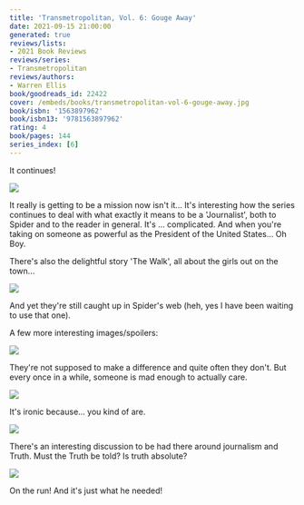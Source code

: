```yaml
---
title: 'Transmetropolitan, Vol. 6: Gouge Away'
date: 2021-09-15 21:00:00
generated: true
reviews/lists:
- 2021 Book Reviews
reviews/series:
- Transmetropolitan
reviews/authors:
- Warren Ellis
book/goodreads_id: 22422
cover: /embeds/books/transmetropolitan-vol-6-gouge-away.jpg
book/isbn: '1563897962'
book/isbn13: '9781563897962'
rating: 4
book/pages: 144
series_index: [6]
---
```

It continues!  

![](/embeds/books/attachments/transmetropolitan-vol-6-gouge-away-x-1.png)  

<!--more-->

It really is getting to be a mission now isn't it... It's interesting how the series continues to deal with what exactly it means to be a 'Journalist', both to Spider and to the reader in general. It's ... complicated. And when you're taking on someone as powerful as the President of the United States... Oh Boy.  

There's also the delightful story 'The Walk', all about the girls out on the town...  

![](/embeds/books/attachments/transmetropolitan-vol-6-gouge-away-x-2.png)  

And yet they're still caught up in Spider's web (heh, yes I have been waiting to use that one).  

A few more interesting images/spoilers:  

![](/embeds/books/attachments/transmetropolitan-vol-6-gouge-away-x-3.png)  

They're not supposed to make a difference and quite often they don't. But every once in a while, someone is mad enough to actually care.  

![](/embeds/books/attachments/transmetropolitan-vol-6-gouge-away-x-4.png)  

It's ironic because... you kind of are.  

![](/embeds/books/attachments/transmetropolitan-vol-6-gouge-away-x-5.png)  

There's an interesting discussion to be had there around journalism and Truth. Must the Truth be told? Is truth absolute?  

![](/embeds/books/attachments/transmetropolitan-vol-6-gouge-away-x-6.png)  

On the run! And it's just what he needed!